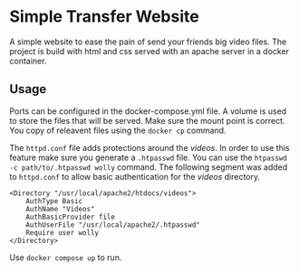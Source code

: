 # Simple Transfer Website

A simple website to ease the pain of send your friends big video files. The project is build with html and css served with an apache server in a docker container.

## Usage
Ports can be configured in the docker-compose.yml file. A volume is used to store the files that will be served. Make sure the mount point is correct. You copy of releavent files using the `docker cp` command.

The `httpd.conf` file adds protections around the *videos*. In order to use this feature make sure you generate a `.htpasswd` file. You can use the `htpasswd -c path/to/.htpasswd wolly` command.
The following segment was added to `httpd.conf` to allow basic authentication for the *videos* directory.

```
<Directory "/usr/local/apache2/htdocs/videos">
    AuthType Basic
    AuthName "Videos"
    AuthBasicProvider file
    AuthUserFile "/usr/local/apache2/.htpasswd"
    Require user wolly
</Directory>
```
Use `docker compose up` to run.
